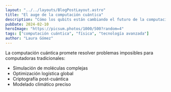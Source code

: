 ```yaml
---
layout: "../../layouts/BlogPostLayout.astro"
title: "El auge de la computación cuántica"
description: "Cómo los qubits están cambiando el futuro de la computación"
pubDate: 2024-02-10
heroImage: "https://picsum.photos/1000/500?random=4"
tags: ["computación cuántica", "física", "tecnología avanzada"]
author: "Laura Gómez"
---
```


La computación cuántica promete resolver problemas imposibles para computadoras tradicionales:

- Simulación de moléculas complejas
- Optimización logística global
- Criptografía post-cuántica
- Modelado climático preciso